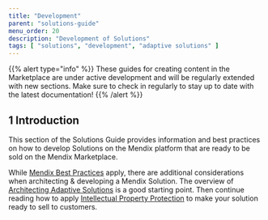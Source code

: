 ```yaml
---
title: "Development"
parent: "solutions-guide"
menu_order: 20
description: "Development of Solutions"
tags: [ "solutions", "development", "adaptive solutions" ]
---
```


{{% alert type="info" %}}
These guides for creating content in the Marketplace are under active development and will be regularly extended with new sections. Make sure to check in regularly to stay up to date with the latest documentation!
{{% /alert %}}

## 1 Introduction

This section of the Solutions Guide provides information and best practices on how to develop Solutions on the Mendix platform that are ready to be sold on the Mendix Marketplace.

While [Mendix Best Practices](/howto/general/dev-best-practices) apply, there are additional considerations when architecting & developing a Mendix Solution. The overview of [Architecting Adaptive Solutions](adaptive-solution-architecture) is a good starting point. Then continue reading how to apply [Intellectual Property Protection](ip-protection) to make your solution ready to sell to customers.
